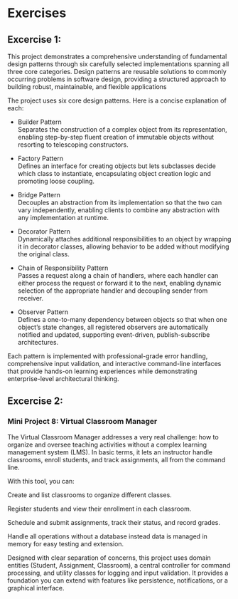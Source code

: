 #  Exercises

## Excercise 1:

This project demonstrates a comprehensive understanding of fundamental design patterns through six carefully selected implementations spanning all three core categories.
Design patterns are reusable solutions to commonly occurring problems in software design, providing a structured approach to building robust, maintainable, and flexible applications


The project uses six core design patterns. Here is a concise explanation of each:

-  Builder Pattern  
Separates the construction of a complex object from its representation, enabling step-by-step fluent creation of immutable objects without resorting to telescoping constructors.  

-  Factory Pattern  
Defines an interface for creating objects but lets subclasses decide which class to instantiate, encapsulating object creation logic and promoting loose coupling.  

-  Bridge Pattern  
Decouples an abstraction from its implementation so that the two can vary independently, enabling clients to combine any abstraction with any implementation at runtime.  

-  Decorator Pattern  
Dynamically attaches additional responsibilities to an object by wrapping it in decorator classes, allowing behavior to be added without modifying the original class.  

-  Chain of Responsibility Pattern  
Passes a request along a chain of handlers, where each handler can either process the request or forward it to the next, enabling dynamic selection of the appropriate handler and decoupling sender from receiver.  

-  Observer Pattern  
Defines a one-to-many dependency between objects so that when one object’s state changes, all registered observers are automatically notified and updated, supporting event-driven, publish-subscribe architectures.

Each pattern is implemented with professional-grade error handling, comprehensive input validation, and interactive command-line interfaces that provide hands-on learning experiences while demonstrating enterprise-level architectural thinking.


## Excercise 2: 

### Mini Project 8: Virtual Classroom Manager
The Virtual Classroom Manager addresses a very real challenge: how to organize and oversee teaching activities without a complex learning management system (LMS). In basic terms, it lets an instructor handle classrooms, enroll students, and track assignments, all from the command line.

With this tool, you can:

Create and list classrooms to organize different classes.

Register students and view their enrollment in each classroom.

Schedule and submit assignments, track their status, and record grades.

Handle all operations without a database instead data is managed in memory for easy testing and extension.

Designed with clear separation of concerns, this project uses domain entities (Student, Assignment, Classroom), a central controller for command processing, and utility classes for logging and input validation. It provides a foundation you can extend with features like persistence, notifications, or a graphical interface.
